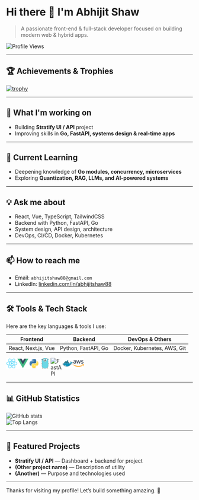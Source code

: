 # Hi there 👋 I'm Abhijit Shaw

> A passionate front-end & full-stack developer focused on building modern web & hybrid apps.

![Profile Views](https://komarev.com/ghpvc/?username=abhijitshaw88&color=blue)

---

## 🏆 Achievements & Trophies

[![trophy](https://github-profile-trophy.vercel.app/?username=abhijitshaw88&theme=onedark)](https://github.com/ryo-ma/github-profile-trophy)

---

## 🔭 What I'm working on  
- Building **Stratify UI / API** project  
- Improving skills in **Go, FastAPI, systems design & real-time apps**

---

## 🌱 Current Learning  
- Deepening knowledge of **Go modules, concurrency, microservices**  
- Exploring **Quantization, RAG, LLMs, and AI-powered systems**

---

## 💡 Ask me about  
- React, Vue, TypeScript, TailwindCSS  
- Backend with Python, FastAPI, Go  
- System design, API design, architecture  
- DevOps, CI/CD, Docker, Kubernetes  

---

## 📫 How to reach me  
- Email: `abhijitshaw88@gmail.com`  
- LinkedIn: [linkedin.com/in/abhijitshaw88](https://linkedin.com/in/abhijitshaw88)  

---

## 🛠️ Tools & Tech Stack  
Here are the key languages & tools I use:

| Frontend | Backend | DevOps & Others |
|----------|---------|-----------------|
| React, Next.js, Vue | Python, FastAPI, Go | Docker, Kubernetes, AWS, Git |

<img align="left" alt="React" width="30px" src="https://raw.githubusercontent.com/devicons/devicon/master/icons/react/react-original.svg" />
<img align="left" alt="Vue" width="30px" src="https://raw.githubusercontent.com/devicons/devicon/master/icons/vuejs/vuejs-original.svg" />
<img align="left" alt="Python" width="30px" src="https://raw.githubusercontent.com/devicons/devicon/master/icons/python/python-original.svg" />
<img align="left" alt="Go" width="30px" src="https://raw.githubusercontent.com/devicons/devicon/master/icons/go/go-original.svg" />
<img align="left" alt="FastAPI" width="30px" src="https://img.icons8.com/color/48/000000/fastapi.png" />
<img align="left" alt="Docker" width="30px" src="https://raw.githubusercontent.com/devicons/devicon/master/icons/docker/docker-original.svg" />
<img align="left" alt="AWS" width="30px" src="https://raw.githubusercontent.com/devicons/devicon/master/icons/amazonwebservices/amazonwebservices-original.svg" />

<br clear="both"/>

---

## 📊 GitHub Statistics

![GitHub stats](https://github-readme-stats.vercel.app/api?username=abhijitshaw88&show_icons=true&theme=radical)  
![Top Langs](https://github-readme-stats.vercel.app/api/top-langs/?username=abhijitshaw88&layout=compact)

---

## 📂 Featured Projects  
- **Stratify UI / API** — Dashboard + backend for project  
- **(Other project name)** — Description of utility  
- **(Another)** — Purpose and technologies used  

---

Thanks for visiting my profile! Let’s build something amazing. 🚀  
